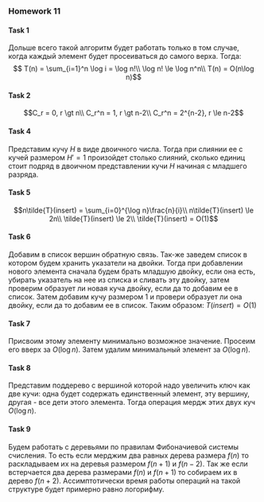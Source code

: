 ### Homework 11

#### Task 1
Дольше всего такой алгоритм будет работать только в том случае, когда каждый элемент будет просеиваться до самого верха. Тогда:
$$ T(n) = \sum_{i=1}^n \log i = \log n!\\
\log n! \le \log n^n\\
T(n) = O(n\log n)$$

#### Task 2
$$C_r = 0, r \gt n\\
C_r^n = 1, r \gt n-2\\
C_r^n = 2^{n-2}, r \le n-2$$


#### Task 4
Представим кучу $H$ в виде двоичного числа. Тогда при слиянии ее с кучей размером $H' = 1$ произойдет столько слияний, сколько единиц стоит подряд в двоичном представлении кучи $H$ начиная с младшего разряда.

#### Task 5
$$n\tilde{T}(insert) = \sum_{i=0}^{\log n}\frac{n}{i}\\
n\tilde{T}(insert) \le 2n\\
\tilde{T}(insert) \le 2\\
\tilde{T}(insert) = O(1)$$

#### Task 6
Добавим в список вершин обратную связь. Так-же заведем список в котором будем хранить указатели на двойки. Тогда при добавлении нового элемента сначала будем брать младшую двойку, если она есть, убирать указатель на нее из списка и сливать эту двойку, затем проверим образует ли новая куча двойку, если да то добавим ее в список.
Затем добавим кучу размером $1$ и провери образует ли она двойку, если да то добавим ее в список.
Таким образом: $T(insert) = O(1)$

#### Task 7
Присвоим этому элементу минимально возможное значение. Просеим его вверх за $O(\log n)$. Затем удалим минимальный элемент за $O(\log n)$.

#### Task 8
Представим поддерево с вершиной которой надо увеличить ключ как две кучи: одна будет содержать единственный элемент, эту вершину, другая - все дети этого элемента. Тогда операция мердж этих двух куч $O(\log n)$.

#### Task 9
Будем работать с деревьями по правилам Фибоначиевой системы счисления. То есть если мерджим два равных дерева размера $f(n)$ то раскладываем их на деревья размером $f(n+1)$ и $f(n-2)$. Так же если встерчается два дерева размерами $f(n)$ и $f(n+1)$ то собираем их в дерево $f(n+2)$. Ассимптотически время работы операций на такой структуре будет примерно равно логорифму. 